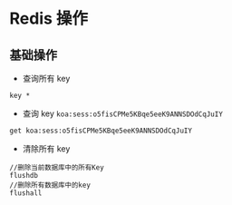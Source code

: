 # Redis 操作

## 基础操作

- 查询所有 key

```
key *
```

- 查询 key `koa:sess:o5fisCPMe5KBqe5eeK9ANNSDOdCqJuIY`

```
get koa:sess:o5fisCPMe5KBqe5eeK9ANNSDOdCqJuIY
```

- 清除所有 key

```
//删除当前数据库中的所有Key
flushdb
//删除所有数据库中的key
flushall
```